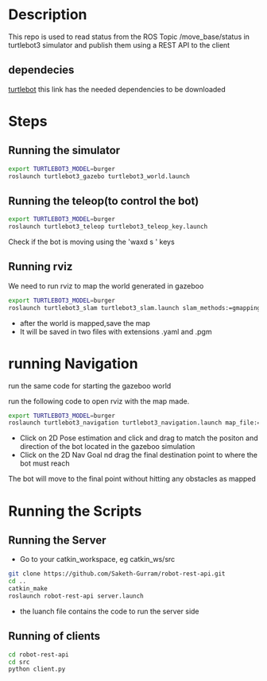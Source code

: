 # Description 

This repo is used to read status from the  ROS Topic /move_base/status in turtlebot3 simulator and publish them using a REST API to the client 

## dependecies 

[turtlebot](https://emanual.robotis.com/docs/en/platform/turtlebot3/quick-start/)
this link has the needed dependencies to be downloaded 

# Steps

## Running the simulator 
```bash
export TURTLEBOT3_MODEL=burger
roslaunch turtlebot3_gazebo turtlebot3_world.launch
```

## Running the teleop(to control the bot)
```bash
export TURTLEBOT3_MODEL=burger
roslaunch turtlebot3_teleop turtlebot3_teleop_key.launch
```

Check if the bot is moving using the 'waxd s ' keys

## Running rviz
We need to run rviz to map the world generated in gazeboo 
```bash
export TURTLEBOT3_MODEL=burger
roslaunch turtlebot3_slam turtlebot3_slam.launch slam_methods:=gmapping
```
* after the world is mapped,save the map 
* It will be saved in two files with extensions .yaml and .pgm

# running Navigation

run the same code for starting the gazeboo world 

run the following code to open rviz with the map made.
```bash
export TURTLEBOT3_MODEL=burger
roslaunch turtlebot3_navigation turtlebot3_navigation.launch map_file:=$HOME/map.yaml
```
* Click on 2D Pose estimation and click and drag to match the positon and direction of the bot located in the gazeboo simulation 
* Click on the 2D Nav Goal nd drag the final destination point to where the bot must reach 

The bot will move to the final point without hitting any obstacles as mapped 

# Running the Scripts 

## Running the Server
* Go to your catkin_workspace, eg catkin_ws/src
```bash
git clone https://github.com/Saketh-Gurram/robot-rest-api.git
cd ..
catkin_make
roslaunch robot-rest-api server.launch
```

* the luanch file contains the code to run the server side 

## Running of clients 
```bash
cd robot-rest-api
cd src
python client.py
```
